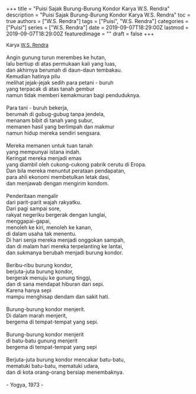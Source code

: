 +++
title = "Puisi Sajak Burung-Burung Kondor Karya W.S. Rendra"
description = "Puisi Sajak Burung-Burung Kondor Karya W.S. Rendra"
toc = true
authors = ["W.S. Rendra"]
tags = ["Puisi", "W.S. Rendra"]
categories = ["Puisi"]
series = ["W.S. Rendra"]
date = 2019-09-07T18:29:00Z
lastmod = 2019-09-07T18:29:00Z
featuredImage = ""
draft = false
+++

<div style="text-align: justify;">
<div style="font-size: small;">Karya <a href="/authors/w.s.-rendra/" target="_blank">W.S. Rendra</a></div><br />
Angin gunung turun merembes ke hutan,<br />lalu bertiup di atas permukaan kali yang luas,<br />dan akhirnya berumah di daun-daun tembakau.<br />Kemudian hatinya pilu<br />melihat jejak-jejak sedih para petani - buruh<br />yang terpacak di atas tanah gembur<br />namun tidak memberi kemakmuran bagi penduduknya.<br /><br />Para tani - buruh bekerja,<br />berumah di gubug-gubug tanpa jendela,<br />menanam bibit di tanah yang subur,<br />memanen hasil yang berlimpah dan makmur<br />namun hidup mereka sendiri sengsara.<br /><br />Mereka memanen untuk tuan tanah<br />yang mempunyai istana indah.<br />Keringat mereka menjadi emas<br />yang diambil oleh cukong-cukong pabrik cerutu di Eropa.<br />Dan bila mereka menuntut perataan pendapatan,<br />para ahli ekonomi membetulkan letak dasi,<br />dan menjawab dengan mengirim kondom.<br /><br />Penderitaan mengalir<br />dari parit-parit wajah rakyatku.<br />Dari pagi sampai sore,<br />rakyat negeriku bergerak dengan lunglai,<br />menggapai-gapai,<br />menoleh ke kiri, menoleh ke kanan,<br />di dalam usaha tak menentu.<br />Di hari senja mereka menjadi onggokan sampah,<br />dan di malam hari mereka terpelanting ke lantai,<br />dan sukmanya berubah menjadi burung kondor.<br /><br />Beribu-ribu burung kondor,<br />berjuta-juta burung kondor,<br />bergerak menuju ke gunung tinggi,<br />dan di sana mendapat hiburan dari sepi.<br />Karena hanya sepi<br />mampu menghisap dendam dan sakit hati.<br /><br />Burung-burung kondor menjerit.<br />Di dalam marah menjerit,<br />bergema di tempat-tempat yang sepi.<br /><br />Burung-burung kondor menjerit<br />di batu-batu gunung menjerit<br />bergema di tempat-tempat yang sepi<br /><br />Berjuta-juta burung kondor mencakar batu-batu,<br />mematuki batu-batu, mematuki udara,<br />dan di kota orang-orang bersiap menembaknya.<br /><br />- Yogya, 1973 -</div>
